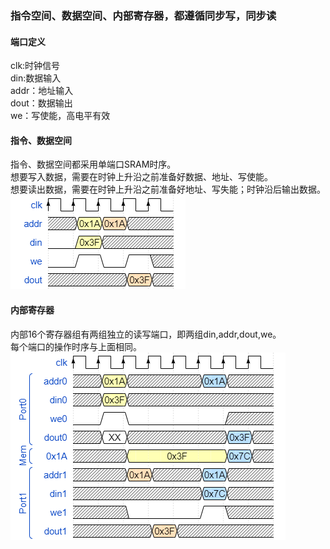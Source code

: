 ### 指令空间、数据空间、内部寄存器，都遵循同步写，同步读
#### 端口定义
clk:时钟信号  
din:数据输入  
addr：地址输入  
dout：数据输出  
we：写使能，高电平有效  
#### 指令、数据空间
指令、数据空间都采用单端口SRAM时序。  
想要写入数据，需要在时钟上升沿之前准备好数据、地址、写使能。  
想要读出数据，需要在时钟上升沿之前准备好地址、写失能；时钟沿后输出数据。  
![存储器读写操作](%E5%9B%BE%E7%89%87/%E6%99%AE%E9%80%9A%E5%9B%BE%E7%89%87/%E5%AD%98%E5%82%A8%E5%99%A8%E8%AF%BB%E5%86%99%E6%97%B6%E5%BA%8F.png)
#### 内部寄存器
内部16个寄存器组有两组独立的读写端口，即两组din,addr,dout,we。  
每个端口的操作时序与上面相同。
![寄存器读写操作](%E5%9B%BE%E7%89%87/%E6%99%AE%E9%80%9A%E5%9B%BE%E7%89%87/%E5%AF%84%E5%AD%98%E5%99%A8%E8%AF%BB%E5%86%99%E6%97%B6%E5%BA%8F.png)